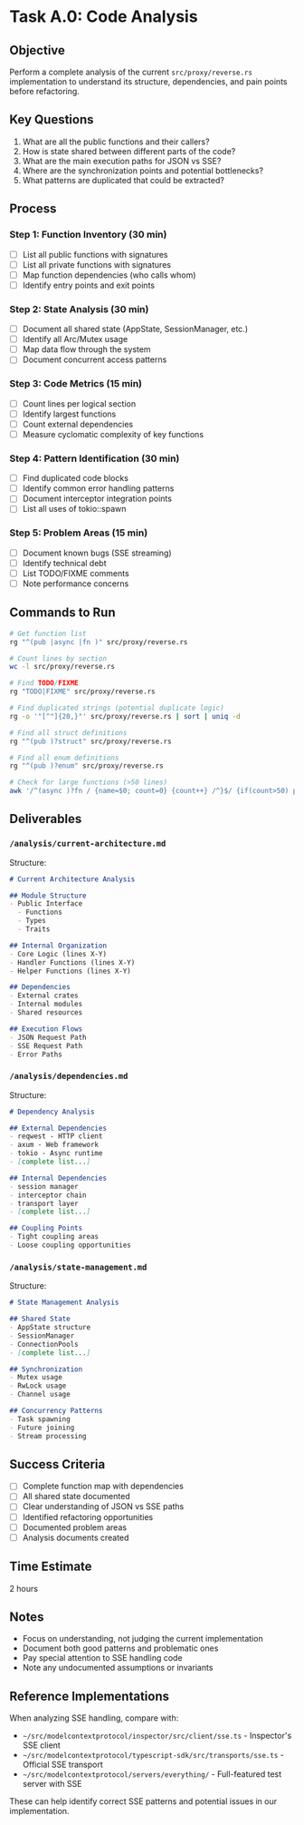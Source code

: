 # Task A.0: Code Analysis

## Objective
Perform a complete analysis of the current `src/proxy/reverse.rs` implementation to understand its structure, dependencies, and pain points before refactoring.

## Key Questions
1. What are all the public functions and their callers?
2. How is state shared between different parts of the code?
3. What are the main execution paths for JSON vs SSE?
4. Where are the synchronization points and potential bottlenecks?
5. What patterns are duplicated that could be extracted?

## Process

### Step 1: Function Inventory (30 min)
- [ ] List all public functions with signatures
- [ ] List all private functions with signatures  
- [ ] Map function dependencies (who calls whom)
- [ ] Identify entry points and exit points

### Step 2: State Analysis (30 min)
- [ ] Document all shared state (AppState, SessionManager, etc.)
- [ ] Identify all Arc/Mutex usage
- [ ] Map data flow through the system
- [ ] Document concurrent access patterns

### Step 3: Code Metrics (15 min)
- [ ] Count lines per logical section
- [ ] Identify largest functions
- [ ] Count external dependencies
- [ ] Measure cyclomatic complexity of key functions

### Step 4: Pattern Identification (30 min)
- [ ] Find duplicated code blocks
- [ ] Identify common error handling patterns
- [ ] Document interceptor integration points
- [ ] List all uses of tokio::spawn

### Step 5: Problem Areas (15 min)
- [ ] Document known bugs (SSE streaming)
- [ ] Identify technical debt
- [ ] List TODO/FIXME comments
- [ ] Note performance concerns

## Commands to Run
```bash
# Get function list
rg "^(pub |async |fn )" src/proxy/reverse.rs

# Count lines by section
wc -l src/proxy/reverse.rs

# Find TODO/FIXME
rg "TODO|FIXME" src/proxy/reverse.rs

# Find duplicated strings (potential duplicate logic)
rg -o '"[^"]{20,}"' src/proxy/reverse.rs | sort | uniq -d

# Find all struct definitions
rg "^(pub )?struct" src/proxy/reverse.rs

# Find all enum definitions  
rg "^(pub )?enum" src/proxy/reverse.rs

# Check for large functions (>50 lines)
awk '/^(async )?fn / {name=$0; count=0} {count++} /^}$/ {if(count>50) print name " - " count " lines"}' src/proxy/reverse.rs
```

## Deliverables

### `/analysis/current-architecture.md`
Structure:
```markdown
# Current Architecture Analysis

## Module Structure
- Public Interface
  - Functions
  - Types
  - Traits

## Internal Organization
- Core Logic (lines X-Y)
- Handler Functions (lines X-Y)
- Helper Functions (lines X-Y)

## Dependencies
- External crates
- Internal modules
- Shared resources

## Execution Flows
- JSON Request Path
- SSE Request Path
- Error Paths
```

### `/analysis/dependencies.md`
Structure:
```markdown
# Dependency Analysis

## External Dependencies
- reqwest - HTTP client
- axum - Web framework
- tokio - Async runtime
- [complete list...]

## Internal Dependencies
- session manager
- interceptor chain
- transport layer
- [complete list...]

## Coupling Points
- Tight coupling areas
- Loose coupling opportunities
```

### `/analysis/state-management.md`
Structure:
```markdown
# State Management Analysis

## Shared State
- AppState structure
- SessionManager
- ConnectionPools
- [complete list...]

## Synchronization
- Mutex usage
- RwLock usage
- Channel usage

## Concurrency Patterns
- Task spawning
- Future joining
- Stream processing
```

## Success Criteria
- [ ] Complete function map with dependencies
- [ ] All shared state documented
- [ ] Clear understanding of JSON vs SSE paths
- [ ] Identified refactoring opportunities
- [ ] Documented problem areas
- [ ] Analysis documents created

## Time Estimate
2 hours

## Notes
- Focus on understanding, not judging the current implementation
- Document both good patterns and problematic ones
- Pay special attention to SSE handling code
- Note any undocumented assumptions or invariants

## Reference Implementations
When analyzing SSE handling, compare with:
- `~/src/modelcontextprotocol/inspector/src/client/sse.ts` - Inspector's SSE client
- `~/src/modelcontextprotocol/typescript-sdk/src/transports/sse.ts` - Official SSE transport
- `~/src/modelcontextprotocol/servers/everything/` - Full-featured test server with SSE

These can help identify correct SSE patterns and potential issues in our implementation.